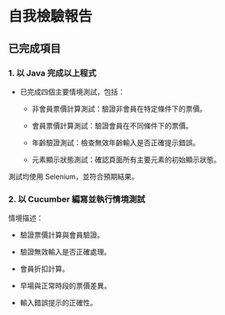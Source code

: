 # 自我檢驗報告

## 已完成項目
### 1. **以 Java 完成以上程式**

- 已完成四個主要情境測試，包括：

   - 非會員票價計算測試：驗證非會員在特定條件下的票價。

    - 會員票價計算測試：驗證會員在不同條件下的票價。

    - 年齡驗證測試：檢查無效年齡輸入是否正確提示錯誤。

    - 元素顯示狀態測試：確認頁面所有主要元素的初始顯示狀態。

測試均使用 Selenium，並符合預期結果。

### 2. **以 Cucumber 編寫並執行情境測試**

情境描述：

- 驗證票價計算與會員驗證。

- 驗證無效輸入是否正確處理。

- 會員折扣計算。

- 早場與正常時段的票價差異。

- 輸入錯誤提示的正確性。

